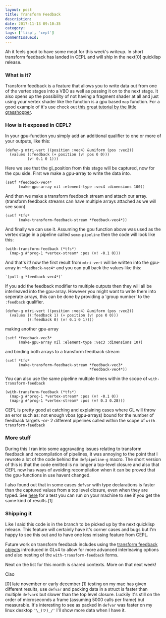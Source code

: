 ```yaml
---
layout: post
title: Transform Feedback
description:
date: 2017-11-13 09:10:35
category:
tags: ['lisp', 'cepl']
commentIssueId:
---
```


Ah it feels good to have some meat for this week's writeup. In short transform feedback has landed in CEPL and will ship in the next[0] quicklisp release.

### What is it?

Transform feedback is a feature that allows you to write data out from one of the vertex stages into a VBO as well as passing it on to the next stage. It also opens up the possibility of not having a fragment shader at all and just using your vertex shader like the function is a gpu based `map` function. For a good example of it's use check out [this great tutorial by the little grasshopper](http://prideout.net/blog/?tag=opengl-transform-feedback).

### How is it exposed in CEPL?

In your gpu-function you simply add an additional qualifier to one or more of your outputs, like this:

	(defun-g mtri-vert ((position :vec4) &uniform (pos :vec2))
	  (values (:feedback (+ position (v! pos 0 0)))
			  (v! 0.1 0 1)))

Here we see that the gl_position from this stage will be captured, now for the cpu side. First we make a gpu-array to write the data into.

	(setf *feedback-vec4*
		  (make-gpu-array nil :element-type :vec4 :dimensions 100))

And then we make a transform feedback stream and attach our array. (transform feedback streams can have multiple arrays attached as we will see soon)

	(setf *tfs*
		  (make-transform-feedback-stream *feedback-vec4*))

And finally we can use it. Assuming the gpu function above was used as the vertex stage in a pipeline called `some-pipeline` then the code will look like this:

	(with-transform-feedback (*tfs*)
	  (map-g #'prog-1 *vertex-stream* :pos (v! -0.1 0)))

And that's it! now the first result from `mtri-vert` will be written into the gpu-array in `*feedback-vec4*` and you can pull back the values like this:

	`(pull-g *feedback-vec4*)`

If you add the feedback modifier to multiple outputs then they will all be interleaved into the gpu-array. However you might want to write them into seperate arrays, this can be done by providing a 'group number' to the `:feedback` qualifier.

	(defun-g mtri-vert ((position :vec4) &uniform (pos :vec2))
	  (values ((:feedback 1) (+ position (v! pos 0 0)))
			  ((:feedback 0) (v! 0.1 0 1))))

making another gpu-array

	(setf *feedback-vec3*
		  (make-gpu-array nil :element-type :vec3 :dimensions 10))

and binding both arrays to a transform feedback stream

	(setf *tfs*
		  (make-transform-feedback-stream *feedback-vec3*
										  *feedback-vec4*))

You can also use the same pipeline multiple times within the scope of `with-transform-feedback`

	(with-transform-feedback (*tfs*)
	  (map-g #'prog-1 *vertex-stream* :pos (v! -0.1 0))
	  (map-g #'prog-1 *vertex-stream* :pos (v! 0.3 0.28)))

CEPL is pretty good at catching and explaining cases where GL will throw an error such as: not enough vbos (gpu-arrays) bound for the number of feedback targets -or- 2 different pipelines called within the scope of `with-transform-feedback`

### More stuff

During this I ran into some aggravating issues relating to transform feedback and recompilation of pipelines, it was annoying to the point that I rewrote a lot of the code behind the `defpipeline-g` macro. The short version of this is that the code emitted is no longer a top-level closure and also that CEPL now has ways of avoiding recompilation when it can be proved that the gpu-functions in use havent changed.

I also found out that in some cases `defvar` with type declarations is faster than the captured values from a top level closure, even when they are typed. See [here](https://github.com/cbaggers/cepl/blob/master/core/protocode/var-speed-test.lisp) for a test you can run on your machine to see if you get the same kind of results.[1]

### Shipping it

Like I said this code is in the branch to be picked up by the next quicklisp release. This feature will certainly have it's corner cases and bugs but I'm happy to see this out and to have one less missing feature from CEPL.

Future work on transform feedback includes using the [transform feedback objects](https://www.khronos.org/opengl/wiki/Transform_Feedback#Feedback_objects) introduced in GLv4 to allow for more advanced interleaving options and also nesting of the `with-transform-feedback` forms.

Next on the list for this month is shared contexts. More on that next week!

Ciao

[0] late november or early december
[1] testing on my mac has given different results, use `defvar` and packing data in a struct is faster than multiple `defvar`s but slower than the top level closure. Luckily it's still on the order of microseconds a frame (assuming 5000 calls per frame) but measurable. It's interesting to see as packed in `defvar` was faster on my linux desktop `¯\_(ツ)_/¯` I'll show more data when I have it.
